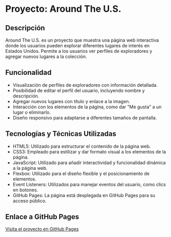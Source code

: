 # Proyecto: Around The U.S.

## Descripción

Around The U.S. es un proyecto que muestra una página web interactiva donde los usuarios pueden explorar diferentes lugares de interés en Estados Unidos. Permite a los usuarios ver perfiles de exploradores y agregar nuevos lugares a la colección.

## Funcionalidad

- Visualización de perfiles de exploradores con información detallada.
- Posibilidad de editar el perfil del usuario, incluyendo nombre y descripción.
- Agregar nuevos lugares con título y enlace a la imagen.
- Interacción con los elementos de la página, como dar "Me gusta" a un lugar o eliminarlo.
- Diseño responsivo para adaptarse a diferentes tamaños de pantalla.

## Tecnologías y Técnicas Utilizadas

- HTML5: Utilizado para estructurar el contenido de la página web.
- CSS3: Empleado para estilizar y dar formato visual a los elementos de la página.
- JavaScript: Utilizado para añadir interactividad y funcionalidad dinámica a la página web.
- Flexbox: Utilizado para el diseño flexible y el posicionamiento de elementos.
- Event Listeners: Utilizados para manejar eventos del usuario, como clics en botones.
- GitHub Pages: La página está desplegada en GitHub Pages para su acceso público.

## Enlace a GitHub Pages

[Visita el proyecto en GitHub Pages](https://github.com/AldebaranSanz/web_project_around)

